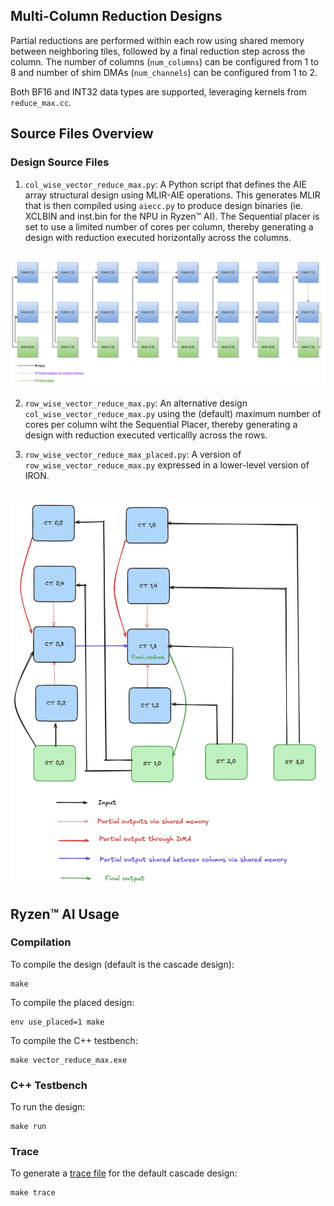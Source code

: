 <!---//===- README.md --------------------------*- Markdown -*-===//
//
// This file is licensed under the Apache License v2.0 with LLVM Exceptions.
// See https://llvm.org/LICENSE.txt for license information.
// SPDX-License-Identifier: Apache-2.0 WITH LLVM-exception
//
// Copyright (C) 2025, Advanced Micro Devices, Inc.
// 
//===----------------------------------------------------------------------===//-->
## Multi-Column Reduction Designs

Partial reductions are performed within each row using shared memory between neighboring tiles, followed by a final reduction step across the column. The number of columns (`num_columns`) can be configured from 1 to 8 and number of shim DMAs (`num_channels`) can be configured from 1 to 2. 

Both BF16 and INT32 data types are supported, leveraging kernels from `reduce_max.cc`.

## Source Files Overview

### Design Source Files
1. `col_wise_vector_reduce_max.py`: A Python script that defines the AIE array structural design using MLIR-AIE operations. This generates MLIR that is then compiled using `aiecc.py` to produce design binaries (ie. XCLBIN and inst.bin for the NPU in Ryzen™ AI). The Sequential placer is set to use a limited number of cores per column, thereby generating a design with reduction executed horizontally across the columns. 

<br><img src="assets/Multi-col.png" alt="Multi-column Design" width="1250"/>

2. `row_wise_vector_reduce_max.py`: An alternative design `col_wise_vector_reduce_max.py` using the (default) maximum number of cores per column wiht the Sequential Placer, thereby generating a design with reduction executed verticallly across the rows. 

3. `row_wise_vector_reduce_max_placed.py`: A version of `row_wise_vector_reduce_max.py` expressed in a lower-level version of IRON. 

<br><img src="assets/Multi-col-row-wise.png" alt="Multi-column Design" width="500"/>

## Ryzen™ AI Usage

### Compilation

To compile the design (default is the cascade design):

```shell
make
```

To compile the placed design:

```shell
env use_placed=1 make
```

To compile the C++ testbench:

```shell
make vector_reduce_max.exe
```
### C++ Testbench

To run the design:

```shell
make run
```

### Trace

To generate a [trace file](../../../programming_guide/section-4/section-4b/README.md) for the default cascade design:

```shell
make trace
```